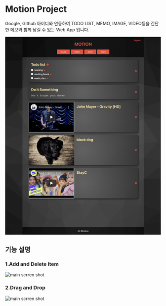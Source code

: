 # Motion Project

Google, Github 아이디와 연동하여 TODO LIST, MEMO, IMAGE, VIDEO등을 간단한 메모와 함께 남길 수 있는 Web App 입니다.

<img width="1000" alt="main scrren shot" src="./resource/main.png">

## 기능 설명

### 1.Add and Delete Item

<img width="1000" alt="main scrren shot" src="./resource/using_information.gif">

### 2.Drag and Drop

<img width="1000" alt="main scrren shot" src="./resource/DragandDrop">
